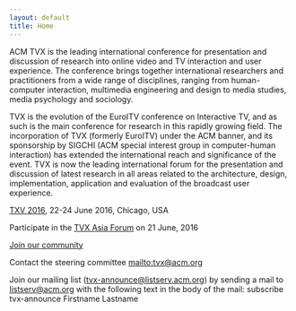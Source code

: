 ```yaml
---
layout: default
title: Home
---
```


ACM TVX is the leading international conference for presentation and discussion of research into online video and TV interaction and user experience. The conference brings together international researchers and practitioners from a wide range of disciplines, ranging from human-computer interaction, multimedia engineering and design to media studies, media psychology and sociology.

TVX is the evolution of the EuroITV conference on Interactive TV, and as such is the main conference for research in this rapidly growing field.  The incorporation of TVX (formerly EuroITV) under the ACM banner, and its sponsorship by SIGCHI (ACM special interest group in computer-human interaction) has extended the international reach and significance of the event. TVX is now the leading international forum for the presentation and discussion of latest research in all areas related to the architecture, design, implementation, application and evaluation of the broadcast user experience. 

[TXV 2016](http://tvx2016.com/), 22-24 June 2016, Chicago, USA

Participate in the [TVX Asia Forum](http://rise.hanyang.ac.kr/tvxasiaforum2016) on 21 June, 2016

[Join our community](http://www.sigchi.org/communities/tvx)

Contact the steering committee <mailto:tvx@acm.org> 

Join our mailing list (<tvx-announce@listserv.acm.org>) by sending a mail to <listserv@acm.org> with the following text in the body of the mail: subscribe tvx-announce Firstname Lastname
